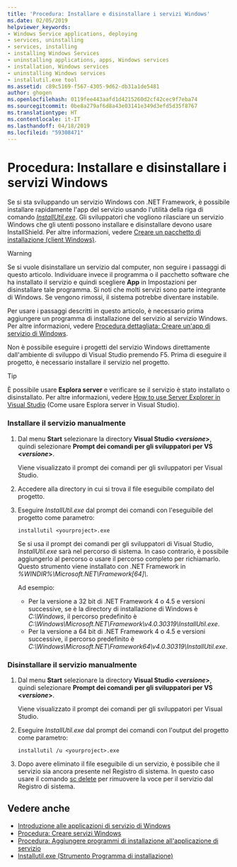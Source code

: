 ```yaml
---
title: 'Procedura: Installare e disinstallare i servizi Windows'
ms.date: 02/05/2019
helpviewer_keywords:
- Windows Service applications, deploying
- services, uninstalling
- services, installing
- installing Windows Services
- uninstalling applications, apps, Windows services
- installation, Windows services
- uninstalling Windows services
- installutil.exe tool
ms.assetid: c89c5169-f567-4305-9d62-db31a1de5481
author: ghogen
ms.openlocfilehash: 0119fee443aafd1d4215260d2cf42cec9f7eba74
ms.sourcegitcommit: 0be8a279af6d8a43e03141e349d3efd5d35f8767
ms.translationtype: HT
ms.contentlocale: it-IT
ms.lasthandoff: 04/18/2019
ms.locfileid: "59308471"
---
```

# <a name="how-to-install-and-uninstall-windows-services"></a>Procedura: Installare e disinstallare i servizi Windows
Se si sta sviluppando un servizio Windows con .NET Framework, è possibile installare rapidamente l'app del servizio usando l'utilità della riga di comando [*InstallUtil.exe*](../tools/installutil-exe-installer-tool.md). Gli sviluppatori che vogliono rilasciare un servizio Windows che gli utenti possono installare e disinstallare devono usare InstallShield. Per altre informazioni, vedere [Creare un pacchetto di installazione (client Windows)](https://docs.microsoft.com/visualstudio/deployment/deploying-applications-services-and-components#create-an-installer-package-windows-client).
  
> [!WARNING]
>  Se si vuole disinstallare un servizio dal computer, non seguire i passaggi di questo articolo. Individuare invece il programma o il pacchetto software che ha installato il servizio e quindi scegliere **App** in Impostazioni per disinstallare tale programma. Si noti che molti servizi sono parte integrante di Windows. Se vengono rimossi, il sistema potrebbe diventare instabile.  
  
 Per usare i passaggi descritti in questo articolo, è necessario prima aggiungere un programma di installazione del servizio al servizio Windows. Per altre informazioni, vedere [Procedura dettagliata: Creare un'app di servizio di Windows](../windows-services/walkthrough-creating-a-windows-service-application-in-the-component-designer.md).  
  
 Non è possibile eseguire i progetti del servizio Windows direttamente dall'ambiente di sviluppo di Visual Studio premendo F5. Prima di eseguire il progetto, è necessario installare il servizio nel progetto.  
  
> [!TIP]
>  È possibile usare **Esplora server** e verificare se il servizio è stato installato o disinstallato. Per altre informazioni, vedere [How to use Server Explorer in Visual Studio](https://support.microsoft.com/help/316649/how-to-use-the-server-explorer-in-visual-studio-net-and-visual-studio) (Come usare Esplora server in Visual Studio).
  
### <a name="install-your-service-manually"></a>Installare il servizio manualmente  
  
1. Dal menu **Start** selezionare la directory **Visual Studio \<*versione*>**, quindi selezionare **Prompt dei comandi per gli sviluppatori per VS \<*versione*>**.
  
     Viene visualizzato il prompt dei comandi per gli sviluppatori per Visual Studio. 
  
2. Accedere alla directory in cui si trova il file eseguibile compilato del progetto.  
  
3. Eseguire *InstallUtil.exe* dal prompt dei comandi con l'eseguibile del progetto come parametro:  
  
    ```console
    installutil <yourproject>.exe  
    ```  

     Se si usa il prompt dei comandi per gli sviluppatori di Visual Studio, *InstallUtil.exe* sarà nel percorso di sistema. In caso contrario, è possibile aggiungerlo al percorso o usare il percorso completo per richiamarlo. Questo strumento viene installato con .NET Framework in *%WINDIR%\Microsoft.NET\Framework[64]\\<versione framework>*.
     
     Ad esempio:
     - Per la versione a 32 bit di .NET Framework 4 o 4.5 e versioni successive, se è la directory di installazione di Windows è *C:\Windows*, il percorso predefinito è *C:\Windows\Microsoft.NET\Framework\v4.0.30319\InstallUtil.exe*.
     - Per la versione a 64 bit di .NET Framework 4 o 4.5 e versioni successive, il percorso predefinito è *C:\Windows\Microsoft.NET\Framework64\v4.0.30319\InstallUtil.exe*.
  
### <a name="uninstall-your-service-manually"></a>Disinstallare il servizio manualmente  
  
1. Dal menu **Start** selezionare la directory **Visual Studio \<*versione*>**, quindi selezionare **Prompt dei comandi per gli sviluppatori per VS \<*versione*>**.
  
     Viene visualizzato il prompt dei comandi per gli sviluppatori per Visual Studio.  
  
2. Eseguire *InstallUtil.exe* dal prompt dei comandi con l'output del progetto come parametro:  
  
    ```console  
    installutil /u <yourproject>.exe  
    ```  
  
3. Dopo avere eliminato il file eseguibile di un servizio, è possibile che il servizio sia ancora presente nel Registro di sistema. In questo caso usare il comando [sc delete](/windows-server/administration/windows-commands/sc-delete) per rimuovere la voce per il servizio dal Registro di sistema.  
  
## <a name="see-also"></a>Vedere anche

- [Introduzione alle applicazioni di servizio di Windows](../windows-services/introduction-to-windows-service-applications.md)
- [Procedura: Creare servizi Windows](../windows-services/how-to-create-windows-services.md)
- [Procedura: Aggiungere programmi di installazione all'applicazione di servizio](../windows-services/how-to-add-installers-to-your-service-application.md)
- [Installutil.exe (Strumento Programma di installazione)](../tools/installutil-exe-installer-tool.md)
